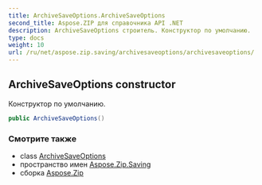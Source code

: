 ```yaml
---
title: ArchiveSaveOptions.ArchiveSaveOptions
second_title: Aspose.ZIP для справочника API .NET
description: ArchiveSaveOptions строитель. Конструктор по умолчанию.
type: docs
weight: 10
url: /ru/net/aspose.zip.saving/archivesaveoptions/archivesaveoptions/
---
```

## ArchiveSaveOptions constructor

Конструктор по умолчанию.

```csharp
public ArchiveSaveOptions()
```

### Смотрите также

* class [ArchiveSaveOptions](../)
* пространство имен [Aspose.Zip.Saving](../../archivesaveoptions/)
* сборка [Aspose.Zip](../../../)


